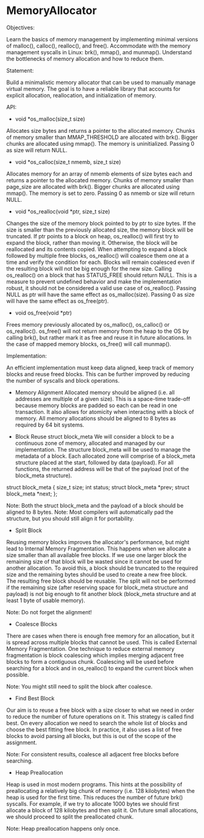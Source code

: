 # MemoryAllocator

Objectives:

Learn the basics of memory management by implementing minimal versions of malloc(), calloc(), realloc(), and free().
Accommodate with the memory management syscalls in Linux: brk(), mmap(), and munmap().
Understand the bottlenecks of memory allocation and how to reduce them.

Statement:

Build a minimalistic memory allocator that can be used to manually manage virtual memory. The goal is to have a reliable library that accounts for explicit allocation, reallocation, and initialization of memory.

API:

- void *os_malloc(size_t size)

Allocates size bytes and returns a pointer to the allocated memory.
Chunks of memory smaller than MMAP_THRESHOLD are allocated with brk(). Bigger chunks are allocated using mmap(). The memory is uninitialized.
Passing 0 as size will return NULL.

- void *os_calloc(size_t nmemb, size_t size)

Allocates memory for an array of nmemb elements of size bytes each and returns a pointer to the allocated memory.
Chunks of memory smaller than page_size are allocated with brk(). Bigger chunks are allocated using mmap(). The memory is set to zero.
Passing 0 as nmemb or size will return NULL.

- void *os_realloc(void *ptr, size_t size)

Changes the size of the memory block pointed to by ptr to size bytes. If the size is smaller than the previously allocated size, the memory block will be truncated.
If ptr points to a block on heap, os_realloc() will first try to expand the block, rather than moving it. Otherwise, the block will be reallocated and its contents copied.
When attempting to expand a block followed by multiple free blocks, os_realloc() will coalesce them one at a time and verify the condition for each. Blocks will remain coalesced even if the resulting block will not be big enough for the new size.
Calling os_realloc() on a block that has STATUS_FREE should return NULL. This is a measure to prevent undefined behavior and make the implementation robust, it should not be considered a valid use case of os_realloc().
Passing NULL as ptr will have the same effect as os_malloc(size).
Passing 0 as size will have the same effect as os_free(ptr).

- void os_free(void *ptr)

Frees memory previously allocated by os_malloc(), os_calloc() or os_realloc().
os_free() will not return memory from the heap to the OS by calling brk(), but rather mark it as free and reuse it in future allocations. In the case of mapped memory blocks, os_free() will call munmap().

Implementation:

An efficient implementation must keep data aligned, keep track of memory blocks and reuse freed blocks. This can be further improved by reducing the number of syscalls and block operations.

- Memory Alignment
Allocated memory should be aligned (i.e. all addresses are multiple of a given size). This is a space-time trade-off because memory blocks are padded so each can be read in one transaction. It also allows for atomicity when interacting with a block of memory.
All memory allocations should be aligned to 8 bytes as required by 64 bit systems.

- Block Reuse
struct block_meta
We will consider a block to be a continuous zone of memory, allocated and managed by our implementation. The structure block_meta will be used to manage the metadata of a block. Each allocated zone will comprise of a block_meta structure placed at the start, followed by data (payload). For all functions, the returned address will be that of the payload (not of the block_meta structure).

struct block_meta {
    size_t size;
    int status;
    struct block_meta *prev;
    struct block_meta *next;
};

Note: Both the struct block_meta and the payload of a block should be aligned to 8 bytes.
Note: Most compilers will automatically pad the structure, but you should still align it for portability.

- Split Block

Reusing memory blocks improves the allocator's performance, but might lead to Internal Memory Fragmentation. This happens when we allocate a size smaller than all available free blocks. If we use one larger block the remaining size of that block will be wasted since it cannot be used for another allocation.
To avoid this, a block should be truncated to the required size and the remaining bytes should be used to create a new free block.
The resulting free block should be reusable. The split will not be performed if the remaining size (after reserving space for block_meta structure and payload) is not big enough to fit another block (block_meta structure and at least 1 byte of usable memory).

Note: Do not forget the alignment!

- Coalesce Blocks
  
There are cases when there is enough free memory for an allocation, but it is spread across multiple blocks that cannot be used. This is called External Memory Fragmentation.
One technique to reduce external memory fragmentation is block coalescing which implies merging adjacent free blocks to form a contiguous chunk.
Coalescing will be used before searching for a block and in os_realloc() to expand the current block when possible.

Note: You might still need to split the block after coalesce.

- Find Best Block

Our aim is to reuse a free block with a size closer to what we need in order to reduce the number of future operations on it. This strategy is called find best. On every allocation we need to search the whole list of blocks and choose the best fitting free block.
In practice, it also uses a list of free blocks to avoid parsing all blocks, but this is out of the scope of the assignment.

Note: For consistent results, coalesce all adjacent free blocks before searching.

- Heap Preallocation

Heap is used in most modern programs. This hints at the possibility of preallocating a relatively big chunk of memory (i.e. 128 kilobytes) when the heap is used for the first time. This reduces the number of future brk() syscalls.
For example, if we try to allocate 1000 bytes we should first allocate a block of 128 kilobytes and then split it. On future small allocations, we should proceed to split the preallocated chunk.

Note: Heap preallocation happens only once.

